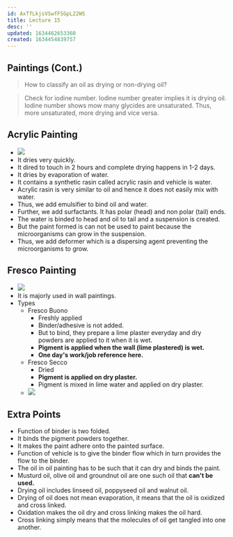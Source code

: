 ```yaml
---
id: AxTfLkjsVSwfFSGpL22WS
title: Lecture 15
desc: ''
updated: 1634462653360
created: 1634454839757
---
```

## Paintings (Cont.)

> How to classify an oil as drying or non-drying oil?

> Check for iodine number. Iodine number greater implies it is drying oil. Iodine number shows mow many glycides are unsaturated. Thus, more unsaturated, more drying and vice versa.

## Acrylic Painting

- ![](/assets/images/2021-10-17-14-43-34.png)
- It dries very quickly.
- It dired to touch in 2 hours and complete drying happens in 1-2 days.
- It dries by evaporation of water.
- It contains a synthetic rasin called acrylic rasin and vehicle is water.
- Acrylic rasin is very similar to oil and hence it does not easily mix with water.
- Thus, we add emulsifier to bind oil and water.
- Further, we add surfactants. It has polar (head) and non polar (tail) ends.
- The water is binded to head and oil to tail and a suspension is created.
- But the paint formed is can not be used to paint because the microorganisms can grow in the suspension.
- Thus, we add deformer which is a dispersing agent preventing the microorganisms to grow.

## Fresco Painting

- ![](/assets/images/2021-10-17-14-49-39.png)
- It is majorly used in wall paintings.
- Types
  - Fresco Buono
    - Freshly applied
    - Binder/adhesive is not added.
    - But to bind, they prepare a lime plaster everyday and dry powders are applied to it when it is wet.
    - **Pigment is applied when the wall (lime plastered) is wet.**
    - **One day's work/job reference here.**
  - Fresco Secco
    - Dried
    - **Pigment is applied on dry plaster.**
    - Pigment is mixed in lime water and applied on dry plaster.
  - ![](/assets/images/2021-10-17-14-53-26.png)

## Extra Points

- Function of binder is two folded.
- It binds the pigment powders together.
- It makes the paint adhere onto the painted surface.
- Function of vehicle is to give the binder flow which in turn provides the flow to the binder.
- The oil in oil painting has to be such that it can dry and binds the paint.
- Musturd oil, olive oil and groundnut oil are  one such oil that **can't be used.**
- Drying oil includes linseed oil, poppyseed oil and walnut oil.
- Drying of oil does not mean evaporation, it means that the oil is oxidized and cross linked.
- Oxidation makes the oil dry and cross linking makes the oil hard.
- Cross linking simply means that the molecules of oil get tangled into one another.

